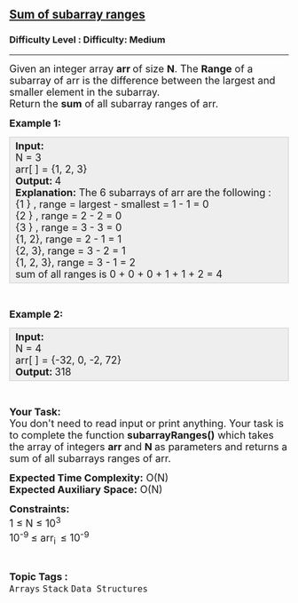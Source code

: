 <h2><a href="https://www.geeksforgeeks.org/problems/sum-of-subarray-ranges/1">Sum of subarray ranges</a></h2><h3>Difficulty Level : Difficulty: Medium</h3><hr><div class="problems_problem_content__Xm_eO"><p><span style="font-size:18px">Given an integer array <strong>a</strong><strong>rr&nbsp;</strong>of size <strong>N</strong>.&nbsp;The <strong>Range</strong> of a subarray of arr is the difference between the largest and smaller element in the subarray.&nbsp;&nbsp;<br>
Return the <strong>sum</strong> of all subarray ranges of arr.</span></p>

<p><span style="font-size:18px"><strong>Example 1:</strong></span></p>

<div style="background: rgb(238, 238, 238); border: 1px solid rgb(204, 204, 204); padding: 5px 10px; --darkreader-inline-bgimage: initial; --darkreader-inline-bgcolor:#222426; --darkreader-inline-border-top:#3e4446; --darkreader-inline-border-right:#3e4446; --darkreader-inline-border-bottom:#3e4446; --darkreader-inline-border-left:#3e4446;"><span style="font-size:18px"><strong>Input:</strong><br>
N = 3<br>
arr[ ] = {1, 2, 3}<br>
<strong>Output:&nbsp;</strong>4<br>
<strong>Explanation:</strong>&nbsp;The 6 subarrays of arr are the following :<br>
{1 } , range = largest - smallest = 1 - 1 = 0&nbsp;<br>
{2 } , range = 2 - 2 = 0<br>
{3&nbsp;} , range = 3&nbsp;- 3&nbsp;= 0<br>
{1, 2}, range = 2&nbsp;- 1 = 1<br>
{2, 3}, range = 3 - 2&nbsp;= 1<br>
{1, 2, 3}, range = 3&nbsp;- 1 = 2<br>
sum of all ranges is 0 + 0 + 0 + 1 + 1&nbsp;+ 2 = 4</span></div>

<p>&nbsp;</p>

<p><span style="font-size:18px"><strong>Example 2:</strong></span></p>

<div style="background: rgb(238, 238, 238); border: 1px solid rgb(204, 204, 204); padding: 5px 10px; --darkreader-inline-bgimage: initial; --darkreader-inline-bgcolor:#222426; --darkreader-inline-border-top:#3e4446; --darkreader-inline-border-right:#3e4446; --darkreader-inline-border-bottom:#3e4446; --darkreader-inline-border-left:#3e4446;"><span style="font-size:18px"><strong>Input:</strong><br>
N = 4<br>
arr[ ] = {-32, 0, -2, 72}<br>
<strong>Output:&nbsp;</strong>318</span></div>

<p>&nbsp;</p>

<p><span style="font-size:18px"><strong>Your Task:</strong><br>
You don't need to read input or print anything. Your task is to complete the function <strong>subarrayRanges()</strong>&nbsp;which takes the&nbsp;array of&nbsp;integers&nbsp;<strong>arr </strong>and <strong>N&nbsp;</strong>as parameters and returns a sum of&nbsp;all subarrays ranges of arr.</span></p>

<p><span style="font-size:18px"><strong>Expected Time Complexity:</strong>&nbsp;O(N)<br>
<strong>Expected Auxiliary Space:</strong>&nbsp;O(N)</span></p>

<p><span style="font-size:18px"><strong>Constraints:</strong><br>
1 ≤ N ≤ 10<sup>3</sup><br>
10<sup>-9&nbsp;</sup>≤ arr<sub>i&nbsp; </sub>≤ 10<sup>-9</sup></span></p>
</div><br><p><span style=font-size:18px><strong>Topic Tags : </strong><br><code>Arrays</code>&nbsp;<code>Stack</code>&nbsp;<code>Data Structures</code>&nbsp;